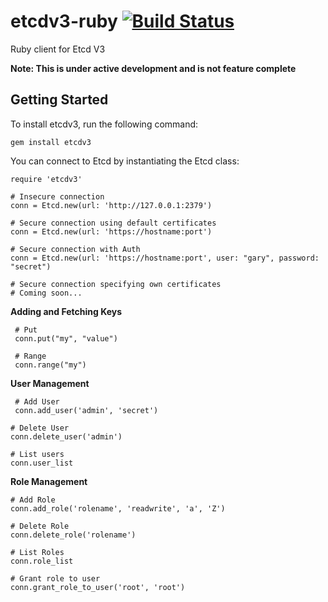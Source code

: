 # etcdv3-ruby  [![Build Status](https://travis-ci.org/davissp14/etcdv3-ruby.svg?branch=master)](https://travis-ci.org/davissp14/etcdv3-ruby)

Ruby client for Etcd V3

**Note: This is under active development and is not feature complete**

## Getting Started

To install etcdv3, run the following command:
```
gem install etcdv3
```

You can connect to Etcd by instantiating the Etcd class:

```
require 'etcdv3'

# Insecure connection
conn = Etcd.new(url: 'http://127.0.0.1:2379')

# Secure connection using default certificates
conn = Etcd.new(url: 'https://hostname:port')

# Secure connection with Auth
conn = Etcd.new(url: 'https://hostname:port', user: "gary", password: "secret")

# Secure connection specifying own certificates
# Coming soon...
```

**Adding and Fetching Keys**

     # Put
     conn.put("my", "value")

     # Range
     conn.range("my")

**User Management**
```
 # Add User
 conn.add_user('admin', 'secret')

# Delete User
conn.delete_user('admin')

# List users
conn.user_list
```

**Role Management**
```
# Add Role
conn.add_role('rolename', 'readwrite', 'a', 'Z')

# Delete Role
conn.delete_role('rolename')

# List Roles
conn.role_list

# Grant role to user
conn.grant_role_to_user('root', 'root')
```

